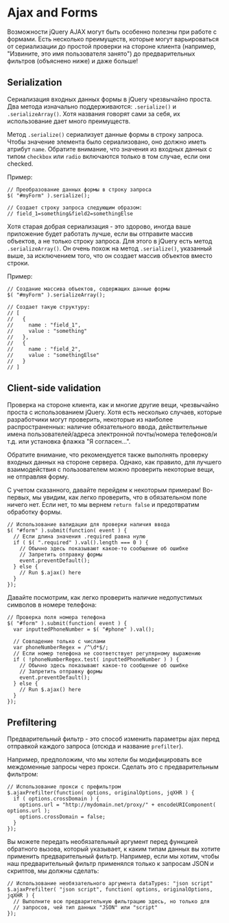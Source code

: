 # Ajax and Forms
Возможности jQuery AJAX могут быть особенно полезны при работе с формами. Есть несколько преимуществ, которые могут варьироваться от сериализации до простой проверки на стороне клиента (например, "Извините, это имя пользователя занято") до предварительных фильтров (объяснено ниже) и даже больше!

## Serialization
Сериализация входных данных формы в jQuery чрезвычайно проста. Два метода изначально поддерживаются: `.serialize()` и `.serializeArray()`. Хотя названия говорят сами за себя, их использование дает много преимуществ.

Метод `.serialize()` сериализует данные формы в строку запроса. Чтобы значение элемента было сериализовано, оно должно иметь атрибут `name`. Обратите внимание, что значения из входных данных с типом `checkbox` или `radio` включаются только в том случае, если они checked.

Пример:

    // Преобразование данных формы в строку запроса
    $( "#myForm" ).serialize();
    
    // Создает строку запроса следующим образом:
    // field_1=something&field2=somethingElse

Хотя старая добрая сериализация - это здорово, иногда ваше приложение будет работать лучше, если вы отправите массив объектов, а не только строку запроса. Для этого в jQuery есть метод `.serializeArray()`. Он очень похож на метод `.serialize()`, указанный выше, за исключением того, что он создает массив объектов вместо строки.

Пример:

    // Создание массива объектов, содержащих данные формы
    $( "#myForm" ).serializeArray();

    // Создает такую структуру:
    // [
    //   {
    //     name : "field_1",
    //     value : "something"
    //   },
    //   {
    //     name : "field_2",
    //     value : "somethingElse"
    //   }
    // ]

## Client-side validation
Проверка на стороне клиента, как и многие другие вещи, чрезвычайно проста с использованием jQuery. Хотя есть несколько случаев, которые разработчики могут проверить, некоторые из наиболее распространенных: наличие обязательного ввода, действительные имена пользователей/адреса электронной почты/номера телефонов/и т.д. или установка флажка "Я согласен...".

Обратите внимание, что рекомендуется также выполнять проверку входных данных на стороне сервера. Однако, как правило, для лучшего взаимодействия с пользователем можно проверить некоторые вещи, не отправляя форму.

С учетом сказанного, давайте перейдем к некоторым примерам! Во-первых, мы увидим, как легко проверить, что в обязательном поле ничего нет. Если нет, то мы вернем `return false` и предотвратим обработку формы.

    // Использование валидации для проверки наличия ввода
    $( "#form" ).submit(function( event ) {
      // Если длина значения .required равна нулю
      if ( $( ".required" ).val().length === 0 ) {
        // Обычно здесь показывают какое-то сообщение об ошибке
        // Запретить отправку формы
        event.preventDefault();
      } else {
        // Run $.ajax() here
      }
    });

Давайте посмотрим, как легко проверить наличие недопустимых символов в номере телефона:

    // Проверка поля номера телефона
    $( "#form" ).submit(function( event ) {
      var inputtedPhoneNumber = $( "#phone" ).val();

      // Совпадение только с числами
      var phoneNumberRegex = /^\d*$/;
      // Если номер телефона не соответствует регулярному выражению
      if ( !phoneNumberRegex.test( inputtedPhoneNumber ) ) {
        // Обычно здесь показывают какое-то сообщение об ошибке
        // Запретить отправку формы
        event.preventDefault();
      } else {
        // Run $.ajax() here
      }
    });

## Prefiltering
Предварительный фильтр - это способ изменить параметры ajax перед отправкой каждого запроса (отсюда и название `prefilter`).

Например, предположим, что мы хотели бы модифицировать все междоменные запросы через прокси. Сделать это с предварительным фильтром:

    // Использование прокси с префильтром
    $.ajaxPrefilter(function( options, originalOptions, jqXHR ) {
      if ( options.crossDomain ) {
        options.url = "http://mydomain.net/proxy/" + encodeURIComponent( options.url );
        options.crossDomain = false;
      }
    });

Вы можете передать необязательный аргумент перед функцией обратного вызова, который указывает, к каким типам данных вы хотите применить предварительный фильтр. Например, если мы хотим, чтобы наш предварительный фильтр применялся только к запросам JSON и скриптов, мы должны сделать:

    // Использование необязательного аргумента dataTypes: "json script"
    $.ajaxPrefilter( "json script", function( options, originalOptions, jqXHR ) {
      // Выполните всю предварительную фильтрацию здесь, но только для
      // запросов, чей тип данных "JSON" или "script"
    });
